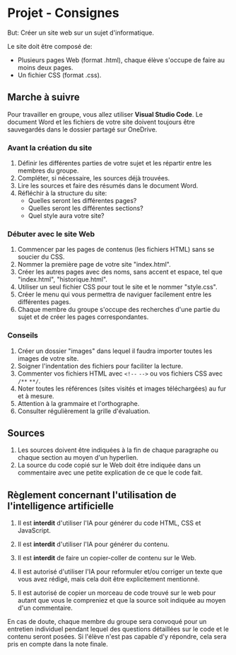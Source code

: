 <!-- Copyright 2024 Caroline Blank <caro@c-space.org> -->
<!-- SPDX-License-Identifier: CC-BY-NC-SA-4.0 -->

# Projet - Consignes

But: Créer un site web sur un sujet d'informatique.

Le site doit être composé de:

- Plusieurs pages Web (format .html), chaque élève s'occupe de faire au moins deux pages.
- Un fichier CSS (format .css).

## Marche à suivre

Pour travailler en groupe, vous allez utiliser **Visual Studio Code**.
Le document Word et les fichiers de votre site doivent toujours être sauvegardés dans le dossier partagé sur OneDrive.

### Avant la création du site

1. Définir les différentes parties de votre sujet et les répartir entre les membres du groupe.
2. Compléter, si nécessaire, les sources déjà trouvées.
3. Lire les sources et faire des résumés dans le document Word.
4. Réfléchir à la structure du site:
      - Quelles seront les différentes pages?
      - Quelles seront les différentes sections?
      - Quel style aura votre site?

### Débuter avec le site Web

1. Commencer par les pages de contenus (les fichiers HTML) sans se soucier du CSS.
2. Nommer la première page de votre site "index.html".
3. Créer les autres pages avec des noms, sans accent et espace, tel que "index.html", "historique.html".
4. Utiliser un seul fichier CSS pour tout le site et le nommer "style.css".
5. Créer le menu qui vous permettra de naviguer facilement entre les différentes pages.
6. Chaque membre du groupe s'occupe des recherches d'une partie du sujet et de créer les pages correspondantes.

### Conseils

1. Créer un dossier "images" dans lequel il faudra importer toutes les images de votre site.
2. Soigner l'indentation des fichiers pour faciliter la lecture.
3. Commenter vos fichiers HTML avec `<!--` `-->` ou vos fichiers CSS avec `/**` `**/`.
4. Noter toutes les références (sites visités et images téléchargées) au fur et à mesure.
5. Attention à la grammaire et l'orthographe.
6. Consulter régulièrement la grille d'évaluation.

## Sources

1. Les sources doivent être indiquées à la fin de chaque paragraphe ou chaque section au moyen d'un
hyperlien.
2. La source du code copié sur le Web doit être indiquée dans un commentaire avec une petite
explication de ce que le code fait.


## Règlement concernant l'utilisation de l'intelligence artificielle

1. Il est **interdit** d'utiliser l'IA pour générer du code HTML, CSS et JavaScript.
2. Il est **interdit** d'utiliser l'IA pour générer du contenu.
3. Il est **interdit** de faire un copier-coller de contenu sur le Web.

4. Il est autorisé d'utiliser l'IA pour reformuler et/ou corriger un texte que vous avez rédigé,
mais cela doit être explicitement mentionné.
5. Il est autorisé de copier un morceau de code trouvé sur le web pour autant que vous le compreniez
    et que la source soit indiquée au moyen d'un commentaire.


En cas de doute, chaque membre du groupe sera convoqué pour un entretien individuel pendant lequel
des questions détaillées sur le code et le contenu seront posées. Si l'élève n'est pas capable
d'y répondre, cela sera pris en compte dans la note finale.
